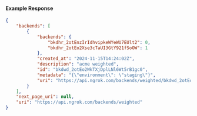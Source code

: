 <!-- Code generated for API Clients. DO NOT EDIT. -->

#### Example Response

```json
{
	"backends": [
		{
			"backends": {
				"bkdhr_2otEnzIrIdhvipkeWYeWU7EUlt2": 0,
				"bkdhr_2otEo2Xse3cTaUI3GtY921fSoOW": 1
			},
			"created_at": "2024-11-15T14:24:02Z",
			"description": "acme weighted",
			"id": "bkdwd_2otEo2WkTXjDplLNl6Wt5rB1gc0",
			"metadata": "{\"environment\": \"staging\"}",
			"uri": "https://api.ngrok.com/backends/weighted/bkdwd_2otEo2WkTXjDplLNl6Wt5rB1gc0"
		}
	],
	"next_page_uri": null,
	"uri": "https://api.ngrok.com/backends/weighted"
}
```

